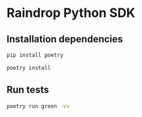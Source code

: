# Raindrop Python SDK

## Installation dependencies


```bash
pip install poetry
```

```bash
poetry install
```


## Run tests

```bash
poetry run green -vv
```





